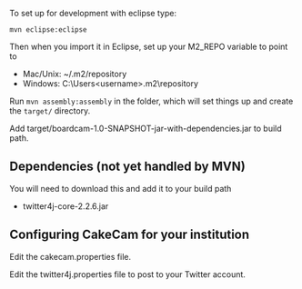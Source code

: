 To set up for development with eclipse type:

    mvn eclipse:eclipse


Then when you import it in Eclipse, set up your M2_REPO variable to point to 
- Mac/Unix: ~/.m2/repository
- Windows:  C:\Users\<username>\.m2\repository


Run ```mvn assembly:assembly``` in the folder, which will set things up and create the ```target/``` directory.

Add target/boardcam-1.0-SNAPSHOT-jar-with-dependencies.jar to build path.



## Dependencies (not yet handled by MVN)
You will need to download this and add it to your build path
* twitter4j-core-2.2.6.jar


## Configuring CakeCam for your institution

Edit the cakecam.properties file.

Edit the twitter4j.properties file to post to your Twitter account.
